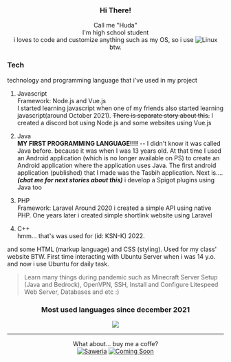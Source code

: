 <div align="center">

  
  
### Hi There!
Call me "Huda"<br>I'm high school student<br>i loves to code and customize anything such as my OS, so i use 
![Linux](https://img.shields.io/badge/Linux-FCC624?style=for-the-badge&logo=linux&logoColor=black) btw.
</div>
  
### Tech
technology and programming language that i've used in my project
1. Javascript<br>
Framework: Node.js and Vue.js<br>
I started learning javascript when one of my friends also started learning javascript(around October 2021). ~~There is separate story about this.~~ I created a discord bot using Node.js and some websites using Vue.js

2. Java<br>
**MY FIRST PROGRAMMING LANGUAGE!!!!** -- I didn't know it was called Java before. because it was when I was 13 years old. At that time I used an Android application (which is no longer available on PS) to create an Android application where the application uses Java. The first android application (published) that I made was the Tasbih application. Next is.... *****(chat me for next stories about this)*****  i develop a Spigot plugins using Java too

3. PHP<br>
Framework: Laravel
Around 2020 i created a simple API using native PHP. One years later i created simple shortlink website using Laravel

4. C++<br>
hmm... that's was used for (id: KSN-K) 2022. 

and some HTML (markup language) and CSS (styling). Used for my class' website BTW. First time interacting with Ubuntu Server when i was 14 y.o. and now i use Ubuntu for daily task.
> Learn many things during pandemic such as Minecraft Server Setup (Java and Bedrock), OpenVPN, SSH, Install and Configure Litespeed Web Server, Databases and etc :)



  
<div align="center">
  
  
### Most used languages since december 2021
![](https://github-readme-stats.vercel.app/api/wakatime?username=khuirul_huda&layout=compact)

  
---
  What about... buy me a coffe?<br>
[![Saweria](https://img.shields.io/badge/SAWERIA.co-green?style=for-the-badge)](https://saweria.co/khuirulhuda)
[![Coming Soon](https://img.shields.io/badge/TRAKTEER.ID-green?style=for-the-badge)](https://trakteer.id/khuirul_huda/tip)

  </div>
